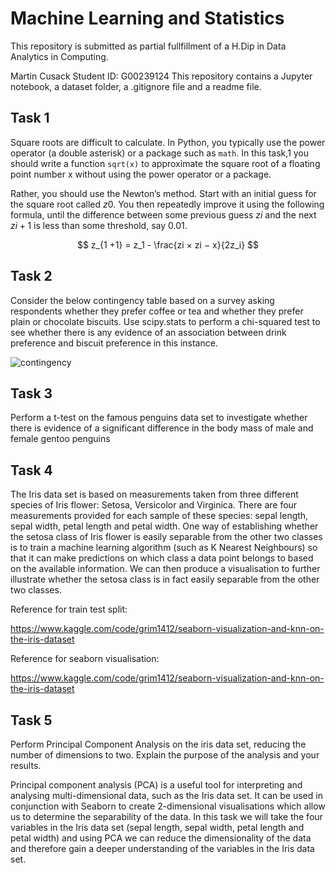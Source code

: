 # Machine Learning and Statistics

This repository is submitted as partial fullfillment of a H.Dip in Data Analytics in Computing.

Martin Cusack
Student ID: G00239124
This repository contains a Jupyter notebook, a dataset folder, a .gitignore file and a readme file.

## Task 1

Square roots are difficult to calculate. In Python, you typically use the power operator (a double asterisk) or a package such
as `math`.  In this task,1 you should write a function `sqrt(x)` to approximate the square root of a floating point number x without
using the power operator or a package.

Rather, you should use the Newton’s method. Start with an initial guess for the square root called $z0$. You then repeatedly
improve it using the following formula, until the difference between some previous guess $zi$ and the next $zi+1$
is less than some threshold, say 0.01.

$$ z_{1 +1} = z_1 - \frac{zi × zi − x}{2z_i} $$

## Task 2

Consider the below contingency table based on a survey asking respondents whether they prefer coffee or tea and whether they
prefer plain or chocolate biscuits. Use scipy.stats to perform a chi-squared test to see whether there is any evidence of an 
association between drink preference and biscuit preference in this instance.

![contingency](https://github.com/martincusack979/machine_learning_statistics/assets/79522561/67ca69c3-afc7-4bb3-81f0-bc3e2b0f95df)


## Task 3

Perform a t-test on the famous penguins data set to investigate whether there is evidence of a significant difference in the body
mass of male and female gentoo penguins

## Task 4 

The Iris data set is based on measurements taken from three different species of Iris flower: Setosa, Versicolor and Virginica.  There are four measurements provided for each sample of these species:  sepal length, sepal width, petal length and petal width.  One way of establishing whether the setosa class of Iris flower is easily separable from the other two classes is to train a machine learning algorithm (such as K Nearest Neighbours) so that it can make predictions on which class a data point belongs to based on the available information. We can then produce a visualisation to further illustrate whether the setosa class is in fact easily separable from the other two classes.


Reference for train test split:

https://www.kaggle.com/code/grim1412/seaborn-visualization-and-knn-on-the-iris-dataset

Reference for seaborn visualisation:

https://www.kaggle.com/code/grim1412/seaborn-visualization-and-knn-on-the-iris-dataset

## Task 5

Perform Principal Component Analysis on the iris data set, reducing the number of dimensions to two. Explain the purpose
of the analysis and your results.

Principal component analysis (PCA) is a useful tool for interpreting and analysing multi-dimensional data, such as the Iris data set.  It can be used in conjunction with Seaborn to create 2-dimensional visualisations which allow us to determine the separability of the data. In this task we will take the four variables in the Iris data set (sepal length, sepal width, petal length and petal width) and using PCA we can reduce the dimensionality of the data and therefore gain a deeper understanding of the variables in the Iris data set.
